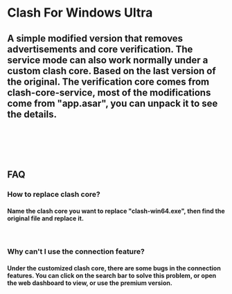 # Clash For Windows Ultra
## A simple modified version that removes advertisements and core verification. The service mode can also work normally under a custom clash core. Based on the last version of the original. The verification core comes from clash-core-service, most of the modifications come from "app.asar", you can unpack it to see the details. 
&nbsp;
</br></br></br></br>
## FAQ 
### How to replace clash core?
#### Name the clash core you want to replace "clash-win64.exe", then find the original file and replace it.
&nbsp;
### Why can't I use the connection feature?
#### Under the customized clash core, there are some bugs in the connection features. You can click on the search bar to solve this problem, or open the web dashboard to view, or use the premium version.

